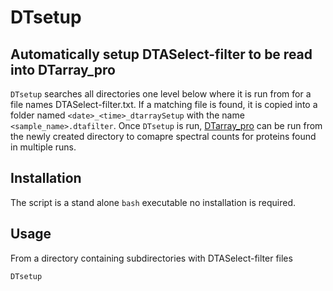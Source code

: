 # DTsetup
## Automatically setup DTASelect-filter to be read into DTarray_pro
`DTsetup` searches all directories one level below where it is run from for a file names DTASelect-filter.txt. If a matching file is found, it is copied into a folder named `<date>_<time>_dtarraySetup` with the name `<sample_name>.dtafilter`.  Once `DTsetup` is run, [DTarray_pro](https://github.com/ajmaurais/DTarray_pro) can be run from the newly created directory to comapre spectral counts for proteins found in multiple runs.

## Installation
The script is a stand alone `bash` executable no installation is required.

## Usage
From a directory containing subdirectories with DTASelect-filter files
```bash
DTsetup
```
